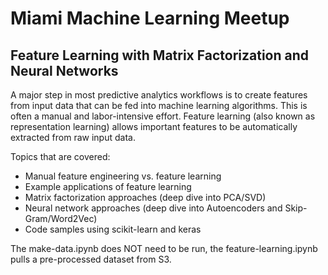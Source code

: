 # Miami Machine Learning Meetup 

## Feature Learning with Matrix Factorization and Neural Networks

A major step in most predictive analytics workflows is to create features from input data that can be fed into machine learning algorithms. This is often a manual and labor-intensive effort. Feature learning (also known as representation learning) allows important features to be automatically extracted from raw input data.

Topics that are covered:

* Manual feature engineering vs. feature learning
* Example applications of feature learning
* Matrix factorization approaches (deep dive into PCA/SVD)
* Neural network approaches (deep dive into Autoencoders and Skip-Gram/Word2Vec)
* Code samples using scikit-learn and keras

The make-data.ipynb does NOT need to be run, the feature-learning.ipynb pulls a pre-processed dataset from S3.